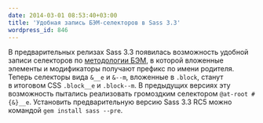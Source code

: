 ```yaml
---
date: 2014-03-01 08:53:40+03:00
title: 'Удобная запись БЭМ-селекторов в Sass 3.3'
wordpress_id: 846
---
```


В предварительных релизах Sass 3.3 появилась возможность удобной записи селекторов по [методологии БЭМ][1], в которой вложенные элементы и модификаторы получают префикс по имени родителя. Теперь селекторы вида `&__e` и `&--m`, вложенные в `.block`, станут в итоговом CSS `.block__e` и `.block--m`. В предыдущих версиях эту возможность пытались реализовать громоздким селектором `@at-root #{&}__e`. Установить предварительную версию Sass 3.3 RC5 можно командой `gem install sass --pre`.

[1]: http://ru.bem.info
